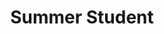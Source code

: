 ---
draft: false
name: "Wissal Filali"
title: "Summer Student"
description: "T2K ND280 Upgrade"
avatar: {
    src: "/src/assets/visitor-photos/wissal.png",
    alt: "Wissal Filali"
}
publishDate: "2022-11-08 15:39"
---